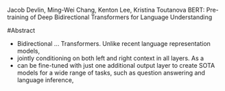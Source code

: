 Jacob Devlin, Ming-Wei Chang, Kenton Lee, Kristina Toutanova
BERT: Pre-training of Deep Bidirectional Transformers for Language Understanding

#Abstract

* Bidirectional ... Transformers. Unlike recent language representation models,
* jointly conditioning on both left and right context in all layers. As a
* can be fine-tuned with just one additional output layer to create SOTA models
  for a wide range of tasks, such as question answering and language inference,
